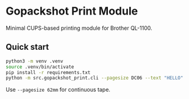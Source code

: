 # Gopackshot Print Module

Minimal CUPS-based printing module for Brother QL-1100.

## Quick start

```bash
python3 -m venv .venv
source .venv/bin/activate
pip install -r requirements.txt
python -m src.gopackshot_print.cli --pagesize DC06 --text "HELLO"
```

Use `--pagesize 62mm` for continuous tape.

